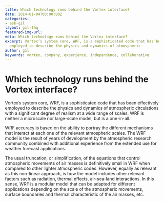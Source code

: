 ```yaml
---
title: Which technology runs behind the Vortex interface?
date: 2014-01-04T00:00:00Z
categories:
- ask-gil
layout: gil-faq
featured-img-url: 
meta: Which technology runs behind the Vortex interface?
excerpt: Vortex’s system core, WRF, is a sophisticated code that has been effectively
  employed to describe the physics and dynamics of atmospheric
author: gil
keywords: vortex, company, experience, independence, collaborative
---
```


# Which technology runs behind the Vortex interface?

Vortex’s system core, WRF, is a sophisticated code that has been effectively employed to describe the physics and dynamics of atmospheric circulations with a significant degree of realism at a wide range of scales. WRF is neither a microscale nor large-scale model, but is a one-in-all.

WRF accuracy is based on the ability to portray the different mechanisms that interact at each one of the relevant atmospheric scales. The WRF model is the result of years of development by the atmospheric research community combined with additional experience from the extended use for weather forecast applications.

The usual truncation, or simplification, of the equations that control atmospheric movements of air masses is definitively small in WRF when compared to other lighter atmospheric codes. However, equally as relevant as this non-linear approach, is how the model includes other relevant factors such as radiation, thermal effects, air-sea-land interactions. In this sense, WRF is a modular model that can be adapted for different applications depending on the scale of the atmospheric movements, surface boundaries and thermal characteristic of the air masses, etc.